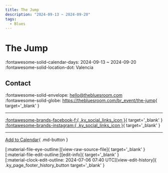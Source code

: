 ```yaml
---
title: The Jump
description: "2024-09-13 ~ 2024-09-20"
tags:
  - Blues
---
```


# The Jump 

:fontawesome-solid-calendar-days: 2024-09-13 ~ 2024-09-20  
:fontawesome-solid-location-dot: Valencia  

## Contact

:fontawesome-solid-envelope: <hello@thebluesroom.com>  
:fontawesome-solid-globe: <https://thebluesroom.com/br_event/the-jump>{ target='_blank' }  

---

 [:fontawesome-brands-facebook-f:{ .ky_social_links_icon }](https://www.facebook.com/TheBluesRoomAV){ target='_blank' } [:fontawesome-brands-instagram:{ .ky_social_links_icon }](https://instagram.com/thebluesroom_adamoandvicci){ target='_blank' }

---

[Add to Calendar](https://swing.news/ics/en/2024/es/the-jump-2024.ics){ .md-button }

<div class="ky_page_footer" markdown>
<div class="ky_page_footer_trailing" markdown="span">
[:material-file-eye-outline:][view-raw-source-file]{ target='_blank' }
[:material-file-edit-outline:][edit-info]{ target='_blank' }
</div>
<div class="ky_page_footer_leading" markdown="span">
[:material-clock-edit-outline: 2024-07-06 07:40 UTC][view-edit-history]{ .ky_page_footer_history_button target='_blank' }
</div>
</div>

[view-raw-source-file]: https://github.com/swingdance/events/blob/main/2024/es/the-jump-2024.json "View Raw Source File"
[edit-info]: https://github.com/swingdance/events/issues/new?assignees=&labels=update+event&projects=&template=03-update_entity.yml&title=%5B2024%2Fes%5D%20The%20Jump&region=es&year=2024&id=the-jump-2024&name=The%20Jump&org_id= "Edit Info"

[view-edit-history]: https://github.com/swingdance/events/commits/main/2024/es/the-jump-2024.json "View Edit History"
